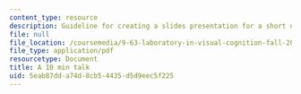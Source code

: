 ```yaml
---
content_type: resource
description: Guideline for creating a slides presentation for a short oral presentation.
file: null
file_location: /coursemedia/9-63-laboratory-in-visual-cognition-fall-2009/5eab87dda74d8cb54435d5d9eec5f225_MIT9_63F09_assn03.pdf
file_type: application/pdf
resourcetype: Document
title: A 10 min talk
uid: 5eab87dd-a74d-8cb5-4435-d5d9eec5f225
---
```

